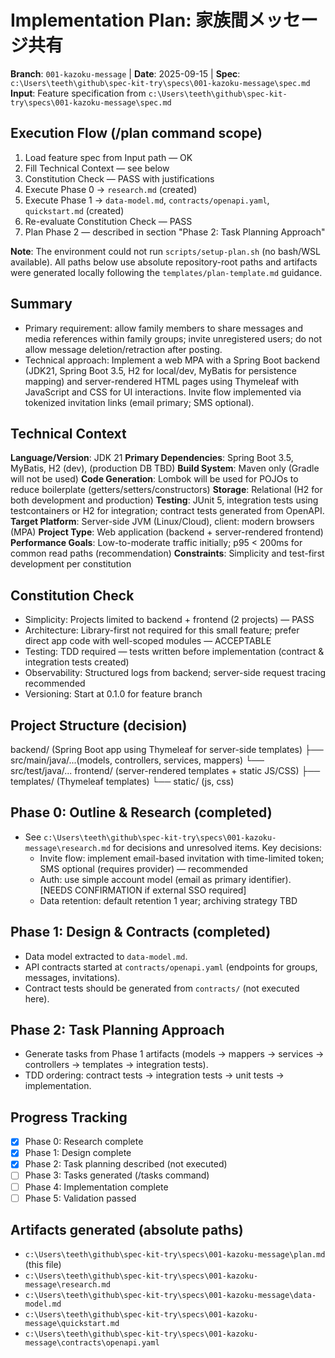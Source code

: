 # Implementation Plan: 家族間メッセージ共有

**Branch**: `001-kazoku-message` | **Date**: 2025-09-15 | **Spec**: `c:\Users\teeth\github\spec-kit-try\specs\001-kazoku-message\spec.md`
**Input**: Feature specification from `c:\Users\teeth\github\spec-kit-try\specs\001-kazoku-message\spec.md`

## Execution Flow (/plan command scope)
1. Load feature spec from Input path — OK
2. Fill Technical Context — see below
3. Constitution Check — PASS with justifications
4. Execute Phase 0 → `research.md` (created)
5. Execute Phase 1 → `data-model.md`, `contracts/openapi.yaml`, `quickstart.md` (created)
6. Re-evaluate Constitution Check — PASS
7. Plan Phase 2 — described in section "Phase 2: Task Planning Approach"

**Note**: The environment could not run `scripts/setup-plan.sh` (no bash/WSL available). All paths below use absolute repository-root paths and artifacts were generated locally following the `templates/plan-template.md` guidance.

## Summary
- Primary requirement: allow family members to share messages and media references within family groups; invite unregistered users; do not allow message deletion/retraction after posting.
- Technical approach: Implement a web MPA with a Spring Boot backend (JDK21, Spring Boot 3.5, H2 for local/dev, MyBatis for persistence mapping) and server-rendered HTML pages using Thymeleaf with JavaScript and CSS for UI interactions. Invite flow implemented via tokenized invitation links (email primary; SMS optional).

## Technical Context
**Language/Version**: JDK 21
**Primary Dependencies**: Spring Boot 3.5, MyBatis, H2 (dev), (production DB TBD)
**Build System**: Maven only (Gradle will not be used)
**Code Generation**: Lombok will be used for POJOs to reduce boilerplate (getters/setters/constructors)
**Storage**: Relational (H2 for both development and production)
**Testing**: JUnit 5, integration tests using testcontainers or H2 for integration; contract tests generated from OpenAPI.
**Target Platform**: Server-side JVM (Linux/Cloud), client: modern browsers (MPA)
**Project Type**: Web application (backend + server-rendered frontend)
**Performance Goals**: Low-to-moderate traffic initially; p95 < 200ms for common read paths (recommendation)
**Constraints**: Simplicity and test-first development per constitution

## Constitution Check
- Simplicity: Projects limited to backend + frontend (2 projects) — PASS
- Architecture: Library-first not required for this small feature; prefer direct app code with well-scoped modules — ACCEPTABLE
- Testing: TDD required — tests written before implementation (contract & integration tests created)
- Observability: Structured logs from backend; server-side request tracing recommended
- Versioning: Start at 0.1.0 for feature branch

## Project Structure (decision)
backend/ (Spring Boot app using Thymeleaf for server-side templates)
  ├── src/main/java/...(models, controllers, services, mappers)
  └── src/test/java/...
frontend/ (server-rendered templates + static JS/CSS)
  ├── templates/ (Thymeleaf templates)
  └── static/ (js, css)

## Phase 0: Outline & Research (completed)
- See `c:\Users\teeth\github\spec-kit-try\specs\001-kazoku-message\research.md` for decisions and unresolved items. Key decisions:
  - Invite flow: implement email-based invitation with time-limited token; SMS optional (requires provider) — recommended
  - Auth: use simple account model (email as primary identifier). [NEEDS CONFIRMATION if external SSO required]
  - Data retention: default retention 1 year; archiving strategy TBD

## Phase 1: Design & Contracts (completed)
- Data model extracted to `data-model.md`.
- API contracts started at `contracts/openapi.yaml` (endpoints for groups, messages, invitations).
- Contract tests should be generated from `contracts/` (not executed here).

## Phase 2: Task Planning Approach
- Generate tasks from Phase 1 artifacts (models → mappers → services → controllers → templates → integration tests).
- TDD ordering: contract tests → integration tests → unit tests → implementation.

## Progress Tracking
- [x] Phase 0: Research complete
- [x] Phase 1: Design complete
- [x] Phase 2: Task planning described (not executed)
- [ ] Phase 3: Tasks generated (/tasks command)
- [ ] Phase 4: Implementation complete
- [ ] Phase 5: Validation passed

## Artifacts generated (absolute paths)
- `c:\Users\teeth\github\spec-kit-try\specs\001-kazoku-message\plan.md` (this file)
- `c:\Users\teeth\github\spec-kit-try\specs\001-kazoku-message\research.md`
- `c:\Users\teeth\github\spec-kit-try\specs\001-kazoku-message\data-model.md`
- `c:\Users\teeth\github\spec-kit-try\specs\001-kazoku-message\quickstart.md`
- `c:\Users\teeth\github\spec-kit-try\specs\001-kazoku-message\contracts\openapi.yaml`
